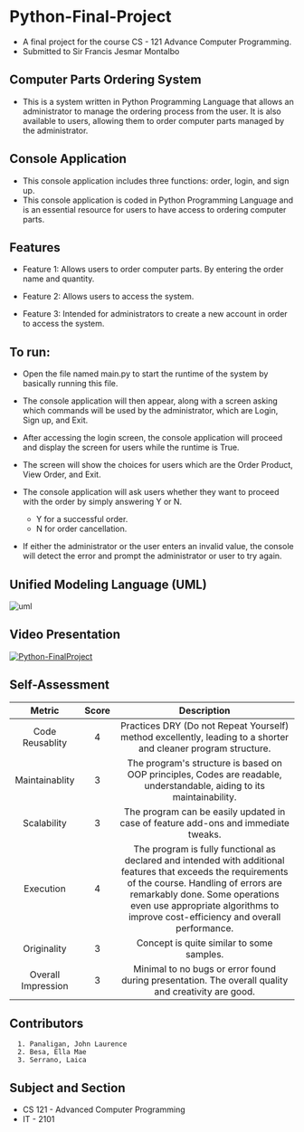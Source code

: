 # Python-Final-Project
* A final project for the course CS - 121 Advance Computer Programming.
* Submitted to Sir Francis Jesmar Montalbo

## Computer Parts Ordering System 
* This is a system written in Python Programming Language that allows an administrator to manage the ordering process from the user. It is also available to users, allowing them to order computer parts managed by the administrator.


## Console Application 
* This console application includes three functions: order, login, and sign up.
* This console application is coded in Python Programming Language and is an essential resource for users to have access to ordering computer parts.

## Features 
* Feature 1: Allows users to order computer parts. By entering the order name and quantity.

* Feature 2: Allows users to access the system.

* Feature 3: Intended for administrators to create a new account in order to access the system.

## To run:
* Open the file named main.py to start the runtime of the system by basically running this file.

* The console application will then appear, along with a screen asking which commands will be used by the administrator, which are Login, Sign up, and Exit.

* After accessing the login screen, the console application will proceed and display the screen for users while the runtime is True.

* The screen will show the choices for users which are the Order Product, View Order, and Exit.

* The console application will ask users whether they want to proceed with the order by simply answering Y or N.
  * Y for a successful order.
  * N for order cancellation.

* If either the administrator or the user enters an invalid value, the console will detect the error and prompt the administrator or user to try again.

## Unified Modeling Language (UML)
![uml](https://user-images.githubusercontent.com/113991600/206926110-74f482f9-b3c0-410e-8cfb-ef960a2f609f.png)

## Video Presentation
[![Python-FinalProject](https://img.youtube.com/vi/mIDvXJVknbo/0.jpg)](https://www.youtube.com/watch?v=mIDvXJVknbo)

## Self-Assessment
|Metric| Score| Description|
|:--------:|:----:|:----------------------:|
|Code Reusablity|4|Practices DRY (Do not Repeat Yourself) method excellently, leading to a shorter and cleaner program structure.|
|Maintainablity|3|The program's structure is based on OOP principles, Codes are readable, understandable, aiding to its maintainability.|
|Scalability|3|The program can be easily updated in case of feature add-ons and immediate tweaks.|
|Execution|4|The program is fully functional as declared and intended with additional features that exceeds the requirements of the course. Handling of errors are remarkably done. Some operations even use appropriate algorithms to improve cost-efficiency and overall performance.|
|Originality|3|Concept is quite similar to some samples.|
|Overall Impression|3|Minimal to no bugs or error found during presentation. The overall quality and creativity are good.|
## Contributors
      1. Panaligan, John Laurence 
      2. Besa, Ella Mae
      3. Serrano, Laica 

## Subject and Section
* CS 121 - Advanced Computer Programming
* IT - 2101

